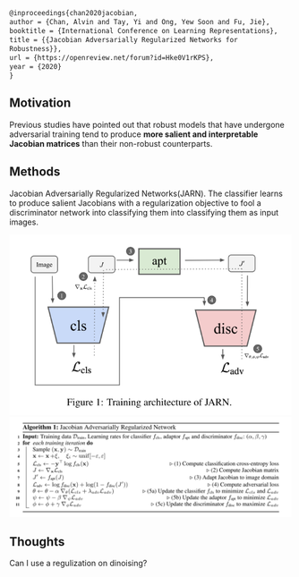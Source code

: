 ```
@inproceedings{chan2020jacobian,
author = {Chan, Alvin and Tay, Yi and Ong, Yew Soon and Fu, Jie},
booktitle = {International Conference on Learning Representations},
title = {{Jacobian Adversarially Regularized Networks for Robustness}},
url = {https://openreview.net/forum?id=Hke0V1rKPS},
year = {2020}
}
```
## Motivation
Previous studies have pointed out that robust models that have undergone adversarial training tend to produce **more salient and interpretable Jacobian matrices** than their non-robust counterparts.

## Methods
Jacobian Adversarially Regularized Networks(JARN). The classifier learns to produce salient Jacobians with a regularization objective to fool a discriminator network into classifying them into classifying them as input images.

![](../pics/fig1_chan2020jacobian.png)
![](../pics/algo1_chan2020jacobian.png)

## Thoughts
Can I use a regulization on dinoising?
